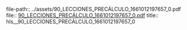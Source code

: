 file-path:: ../assets/90_LECCIONES_PRECÁLCULO_1661012197657_0.pdf
file:: [90_LECCIONES_PRECÁLCULO_1661012197657_0.pdf](../assets/90_LECCIONES_PRECÁLCULO_1661012197657_0.pdf)
title:: hls__90_LECCIONES_PRECÁLCULO_1661012197657_0
